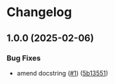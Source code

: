 # Changelog

## 1.0.0 (2025-02-06)


### Bug Fixes

* amend docstring ([#1](https://github.com/skyrpex/nanoid62/issues/1)) ([5b13551](https://github.com/skyrpex/nanoid62/commit/5b135517e4e2c7020e4ac3cdfdf713966a6514a7))
